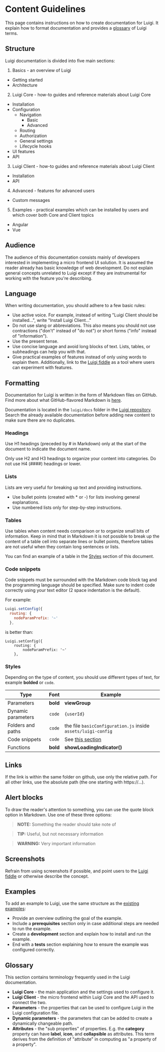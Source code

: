 # Content Guidelines

This page contains instructions on how to create documentation for Luigi. It explain how to format documentation and provides a [glossary](#glossary) of Luigi terms.

## Structure

Luigi documentation is divided into five main sections:

1. Basics - an overview of Luigi
- Getting started
- Architecture
2. Luigi Core - how-to guides and reference materials about Luigi Core
- Installation
- Configuration
  - Navigation
    - Basic
    - Advanced
  - Routing
  - Authorization
  - General settings
  - Lifecycle hooks
- UI features
- API
3. Luigi Client - how-to guides and reference materials about Luigi Client
- Installation
- API
4. Advanced - features for advanced users
- Custom messages
5. Examples - practical examples which can be installed by users and which cover both Core and Client topics
- Angular
- Vue

## Audience

The audience of this documentation consists mainly of developers interested in implementing a micro frontend UI solution. It is assumed the reader already has basic knowledge of web development. Do not explain general concepts unrelated to Luigi except if they are instrumental for working with the feature you're describing.

## Language

When writing documentation, you should adhere to a few basic rules:
- Use active voice. For example, instead of writing "Luigi Client should be installed...", write "Install Luigi Client..."
- Do not use slang or abbreviations. This also means you should not use contractions ("don't" instead of "do not") or short forms ("info" instead of "information").
- Use the present tense.
- Use concise language and avoid long blocks of text. Lists, tables, or subheadings can help you with that.
- Give practical examples of features instead of only using words to explain them. Additionally, link to the [Luigi fiddle](https://fiddle.luigi-project.io/) as a tool where users can experiment with features.

## Formatting

Documentation for Luigi is written in the form of Markdown files on GitHub. Find more about what GitHub-flavored Markdown is [here](https://github.github.com/gfm).

Documentation is located in the `luigi/docs` folder in the [Luigi repository](https://github.com/SAP/luigi). Search the already available documentation before adding new content to make sure there are no duplicates.

### Headings

Use H1 headings (preceded by # in Markdown) only at the start of the document to indicate the document name.

Only use H2 and H3 headings to organize your content into categories. Do not use H4 (####) headings or lower.

### Lists

Lists are very useful for breaking up text and providing instructions.

- Use bullet points (created with * or -) for lists involving general explanations.
- Use numbered lists only for step-by-step instructions.

### Tables

Use tables when content needs comparison or to organize small bits of information. Keep in mind that in Markdown it is not possible to break up the content of a table cell into separate lines or bullet points, therefore tables are not useful when they contain long sentences or lists.

You can find an example of a table in the [Styles](#styles) section of this document.

### Code snippets

Code snippets must be surrounded with the Markdown code block tag and the programming language should be specified. Make sure to indent code correctly using your text editor (2 space indentation is the default).

For example:

```javascript
Luigi.setConfig({
  routing: {
    nodeParamPrefix: '~'
  },
```

is better than:

```
Luigi.setConfig({
    routing: {
        nodeParamPrefix: '~'
    },
```

### Styles

Depending on the type of content, you should use different types of text, for example **bolded** or `code`.

|     Type           |      Font          |    Example    |
|--------------------|:------------------:|---------------|
| Parameters         |      **bold**     | **viewGroup** |
| Dynamic parameters         |      `code`        | `{userId}`    |
| Folders and paths  |      `code`        | the file `basicConfiguration.js` inside `assets/luigi-config`|
| Code snippets      |      `code`        | See [this section](#code-snippets) |
| Functions          |      **bold**     | **showLoadingIndicator()** |

## Links

If the link is within the same folder on github, use only the relative path. For all other links, use the absolute path (the one starting with https://...).

## Alert blocks

To draw the reader's attention to something, you can use the quote block option in Markdown. Use one of these three options:

>**NOTE:** Something the reader should take note of

>**TIP:** Useful, but not necessary information

>**WARNING:** Very important information

## Screenshots

Refrain from using screenshots if possible, and point users to the [Luigi fiddle](https://fiddle.luigi-project.io/) or otherwise describe the concept.

## Examples

To add an example to Luigi, use the same structure as the [existing examples](https://github.com/SAP/luigi/tree/master/core/examples):

- Provide an overview outlining the goal of the example.
- Include a **prerequisites** section only in case additional steps are needed to run the example.
- Create a **development** section and explain how to install and run the example.
- End with a **tests** section explaining how to ensure the example was configured correctly.

## Glossary

This section contains terminology frequently used in the Luigi documentation.

* **Luigi Core** - the main application and the settings used to configure it.
* **Luigi Client** - the micro frontend within Luigi Core and the API used to connect the two.
* **Parameters** - the properties that can be used to configure Luigi in the Luigi configuration file.
* **Dynamic parameters** - the parameters that can be added to create a dynamically changeable path.
* **Attributes** - the "sub properties" of properties. E.g. the **category** property can have **label**, **icon**, and **collapsible** as attributes. This term derives from the definition of "attribute" in computing as "a property of a property".